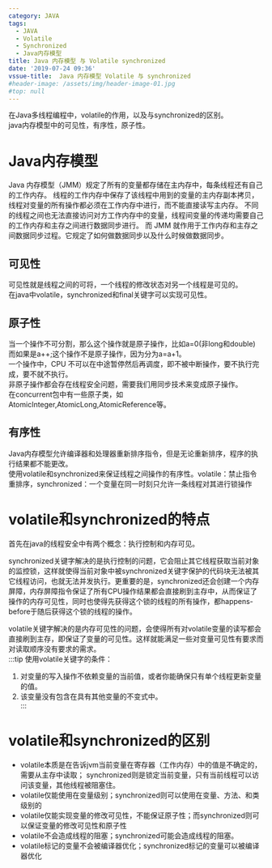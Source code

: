 ```yaml
---
category: JAVA
tags:
  - JAVA
  - Volatile
  - Synchronized
  - Java内存模型
title: Java 内存模型 与 Volatile synchronized
date: '2019-07-24 09:36'
vssue-title:  Java 内存模型 Volatile 与 synchronized
#header-image: /assets/img/header-image-01.jpg
#top: null
---
```

在Java多线程编程中，volatile的作用，以及与synchronized的区别。  
java内存模型中的可见性，有序性，原子性。
<!-- more --> 
# Java内存模型 
Java 内存模型（JMM）规定了所有的变量都存储在主内存中，每条线程还有自己的工作内存。 线程的工作内存中保存了该线程中用到的变量的主内存副本拷贝，线程对变量的所有操作都必须在工作内存中进行，而不能直接读写主内存。 不同的线程之间也无法直接访问对方工作内存中的变量，线程间变量的传递均需要自己的工作内存和主存之间进行数据同步进行。 而 JMM 就作用于工作内存和主存之间数据同步过程。它规定了如何做数据同步以及什么时候做数据同步。  
## 可见性  
可见性就是线程之间的可将，一个线程的修改状态对另一个线程是可见的。  
在java中volatile，synchronized和final关键字可以实现可见性。  
## 原子性 
当一个操作不可分割，那么这个操作就是原子操作，比如a=0(非long和double) 而如果是a++;这个操作不是原子操作，因为分为a=a+1。  
一个操作中，CPU 不可以在中途暂停然后再调度，即不被中断操作，要不执行完成，要不就不执行。  
非原子操作都会存在线程安全问题，需要我们用同步技术来变成原子操作。  
在concurrent包中有一些原子类，如AtomicInteger,AtomicLong,AtomicReference等。  
## 有序性
Java内存模型允许编译器和处理器重新排序指令，但是无论重新排序，程序的执行结果都不能更改。  
使用volatile和synchronized来保证线程之间操作的有序性。volatile：禁止指令重排序，synchronized：一个变量在同一时刻只允许一条线程对其进行锁操作  
# volatile和synchronized的特点  
首先在java的线程安全中有两个概念：执行控制和内存可见。  

synchronized关键字解决的是执行控制的问题，它会阻止其它线程获取当前对象的监控锁，这样就使得当前对象中被synchronized关键字保护的代码块无法被其它线程访问，也就无法并发执行。更重要的是，synchronized还会创建一个内存屏障，内存屏障指令保证了所有CPU操作结果都会直接刷到主存中，从而保证了操作的内存可见性，同时也使得先获得这个锁的线程的所有操作，都happens-before于随后获得这个锁的线程的操作。  

volatile关键字解决的是内存可见性的问题，会使得所有对volatile变量的读写都会直接刷到主存，即保证了变量的可见性。这样就能满足一些对变量可见性有要求而对读取顺序没有要求的需求。  
:::tip
使用volatile关键字的条件：
1. 对变量的写入操作不依赖变量的当前值，或者你能确保只有单个线程更新变量的值。  
2. 该变量没有包含在具有其他变量的不变式中。  
:::
# volatile和synchronized的区别  
* volatile本质是在告诉jvm当前变量在寄存器（工作内存）中的值是不确定的，需要从主存中读取； synchronized则是锁定当前变量，只有当前线程可以访问该变量，其他线程被阻塞住。
* volatile仅能使用在变量级别；synchronized则可以使用在变量、方法、和类级别的
* volatile仅能实现变量的修改可见性，不能保证原子性；而synchronized则可以保证变量的修改可见性和原子性
* volatile不会造成线程的阻塞；synchronized可能会造成线程的阻塞。
* volatile标记的变量不会被编译器优化；synchronized标记的变量可以被编译器优化
